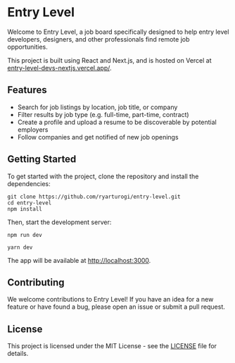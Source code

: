 <h1>Entry Level</h1>
<p>Welcome to Entry Level, a job board specifically designed to help entry level developers, designers, and other professionals find remote job opportunities.</p>
<p>This project is built using React and Next.js, and is hosted on Vercel at <a href="entry-level-devs-nextjs.vercel.app/">entry-level-devs-nextjs.vercel.app/</a>.</p>
<h2>Features</h2>
<ul>
  <li>Search for job listings by location, job title, or company</li>
  <li>Filter results by job type (e.g. full-time, part-time, contract)</li>
  <li>Create a profile and upload a resume to be discoverable by potential employers</li>
  <li>Follow companies and get notified of new job openings</li>
</ul>
<h2>Getting Started</h2>
<p>To get started with the project, clone the repository and install the dependencies:</p>
<pre><code>git clone https://github.com/ryarturogi/entry-level.git
cd entry-level
npm install
</code></pre>
<p>Then, start the development server:</p>
<pre><code>npm run dev
</code></pre>
<pre><code>yarn dev
</code></pre>
<p>The app will be available at <a href="http://localhost:3000">http://localhost:3000</a>.</p>
<h2>Contributing</h2>
<p>We welcome contributions to Entry Level! If you have an idea for a new feature or have found a bug, please open an issue or submit a pull request.</p>
<h2>License</h2>
<p>This project is licensed under the MIT License - see the <a href="https://github.com/ryarturogi/entry-level/blob/master/LICENSE">LICENSE</a> file for details.</p>
